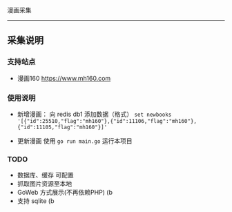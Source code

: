 漫画采集

------
## 采集说明
### 支持站点
- 漫画160 https://www.mh160.com

### 使用说明
- 新增漫画：
向 redis db1 添加数据（格式） ```set newbooks '[{"id":25510,"flag":"mh160"},{"id":11106,"flag":"mh160"},{"id":11105,"flag":"mh160"}]'```

- 更新漫画
使用 ```go run main.go``` 运行本项目

### TODO
- 数据库、缓存 可配置
- 抓取图片资源至本地
- GoWeb 方式展示(不再依赖PHP) (b
- 支持 sqlite (b